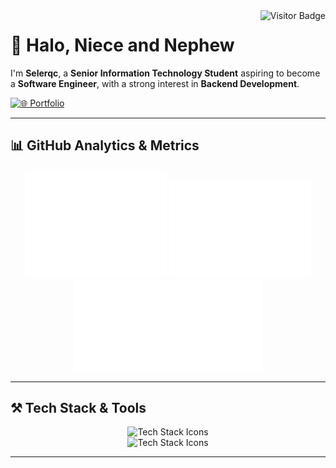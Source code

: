 <img align="right" src="https://visitor-badge.laobi.icu/badge?page_id=selerqc.selerqc" alt="Visitor Badge" />

# 👋 Halo, Niece and Nephew  

I'm **Selerqc**, a **Senior Information Technology Student** aspiring to become a **Software Engineer**, with a strong interest in **Backend Development**.  

[![🌐 Portfolio](https://img.shields.io/badge/Portfolio-Visit-red?style=for-the-badge&logo=git)](https://selerqc.netlify.app/)

---

## 📊 GitHub Analytics & Metrics  
<div align="center">
  <img src="/metrics.base.svg" alt="GitHub Metrics" width="45%" />
  <img src="/metrics.plugin.isocalendar.fullyear.svg" alt="Full-year Isocalendar" width="45%" />
  <img src="/metrics.plugin.wakatime.svg" alt="Wakatime Stats" width="60%">
</div>

---

## ⚒️ Tech Stack & Tools  
<div align="center">
  <img src="https://skillicons.dev/icons?i=nodejs,express,mongodb,javascript,mysql,postgres,firebase,supabase,vercel" alt="Tech Stack Icons" /><br/>
  <img src="https://skillicons.dev/icons?i=docker,kubernetes,bash,nestjs,postman,git,prisma,sequelize,redis" alt="Tech Stack Icons" />
</div>

---
